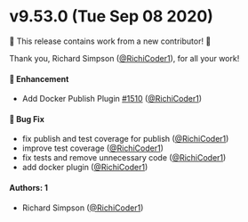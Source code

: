 # v9.53.0 (Tue Sep 08 2020)

:tada: This release contains work from a new contributor! :tada:

Thank you, Richard Simpson ([@RichiCoder1](https://github.com/RichiCoder1)), for all your work!

#### 🚀 Enhancement

- Add Docker Publish Plugin [#1510](https://github.com/intuit/auto/pull/1510) ([@RichiCoder1](https://github.com/RichiCoder1))

#### 🐛 Bug Fix

- fix publish and test coverage for publish ([@RichiCoder1](https://github.com/RichiCoder1))
- improve test coverage ([@RichiCoder1](https://github.com/RichiCoder1))
- fix tests and remove unnecessary code ([@RichiCoder1](https://github.com/RichiCoder1))
- add docker plugin ([@RichiCoder1](https://github.com/RichiCoder1))

#### Authors: 1

- Richard Simpson ([@RichiCoder1](https://github.com/RichiCoder1))
